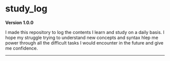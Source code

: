 # study_log

**Version 1.0.0**

I made this repository to log the contents I learn and study on a daily basis. I hope my struggle trying to understand new concepts and syntax hlep me power through all the difficult tasks I would encounter in the future and give me confidence.

---
